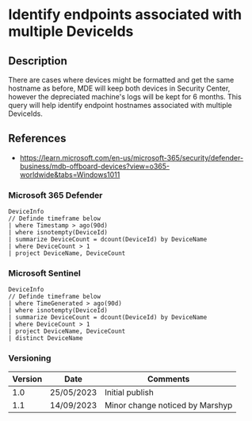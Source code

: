 # Identify endpoints associated with multiple DeviceIds

## Description

There are cases where devices might be formatted and get the same hostname as before, MDE will keep both devices in Security Center, however the depreciated machine's logs will be kept for 6 months. This query will help identify endpoint hostnames associated with multiple DeviceIds.

## References
- https://learn.microsoft.com/en-us/microsoft-365/security/defender-business/mdb-offboard-devices?view=o365-worldwide&tabs=Windows1011

### Microsoft 365 Defender
```
DeviceInfo
// Definde timeframe below
| where Timestamp > ago(90d)
| where isnotempty(DeviceId)
| summarize DeviceCount = dcount(DeviceId) by DeviceName
| where DeviceCount > 1
| project DeviceName, DeviceCount
```
### Microsoft Sentinel
```
DeviceInfo
// Definde timeframe below
| where TimeGenerated > ago(90d)
| where isnotempty(DeviceId)
| summarize DeviceCount = dcount(DeviceId) by DeviceName
| where DeviceCount > 1
| project DeviceName, DeviceCount
| distinct DeviceName
```

### Versioning
| Version       | Date          | Comments                               |
| ------------- |---------------| ---------------------------------------|
| 1.0           | 25/05/2023    | Initial publish                        |
| 1.1           | 14/09/2023    | Minor change noticed by Marshyp        |

